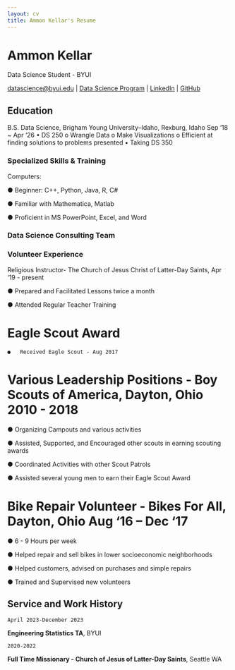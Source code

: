 ```yaml
---
layout: cv
title: Ammon Kellar's Resume
---
```

# Ammon Kellar
Data Science Student - BYUI
<div id="webaddress">
<a href="datascience@byui.edu">datascience@byui.edu</a>
| <a href="https://byuidatascience.github.io/development.html">Data Science Program</a>
| <a href="https://www.linkedin.com/groups/13537407/">LinkedIn</a>
| <a href="https://github.com/byuids-resumes">GitHub</a>
</div>

<!-- https://www.monique.tech/the-art-of-markdown -->

## Education

B.S. Data Science, Brigham Young University–Idaho,	 Rexburg, Idaho Sep ‘18 ~ Apr ‘26
•	DS 250
  o	Wrangle Data
  o	Make Visualizations
  o	Efficient at finding solutions to problems presented
•	Taking DS 350

### Specialized Skills & Training
Computers:

●	Beginner: C++, Python, Java, R, C#

●	Familiar with Mathematica, Matlab

●	Proficient in MS PowerPoint, Excel, and Word

### Data Science Consulting Team

### Volunteer Experience
Religious Instructor- The Church of Jesus Christ of Latter-Day Saints,	Apr ‘19 - present

  ●	Prepared and Facilitated Lessons twice a month

  ●	Attended Regular Teacher Training
  
  # Eagle Scout Award
  
    ●	Received Eagle Scout - Aug 2017
  
  # Various Leadership Positions - Boy Scouts of America, Dayton, Ohio	2010 - 2018
  
  ●	Organizing Campouts and various activities
  
  ●	Assisted, Supported, and Encouraged other scouts in earning scouting awards
  
  ●	Coordinated Activities with other Scout Patrols
  
  ●	Assisted several young men to earn their Eagle Scout Award
  
  # Bike Repair Volunteer - Bikes For All, Dayton, Ohio	Aug ‘16 – Dec ‘17
  
  ●	6 - 9 Hours per week
  
  ●	Helped repair and sell bikes in lower socioeconomic neighborhoods
  
  ●	Helped customers, advised on purchases and simple repairs
  
  ●	Trained and Supervised new volunteers

## Service and Work History

`April 2023-December 2023`

__Engineering Statistics TA__, BYUI


`2020-2022`

__Full Time Missionary - Church of Jesus of Latter-Day Saints__, Seattle WA



<!-- ### Footer

Last updated: December 2023 -->


